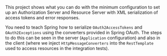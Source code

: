 This project shows what you can do with the minimum configuration to
set up an Authorization Server and Resource Server with XML serialization
of access tokens and error responses. 

You need to teach Spring how to serialize `OAuth2AccessTokens` and 
`OAuth2Exceptions` using the converters provided in Spring OAuth. The
steps to do this can be seen in the server (`Application` configuration)
and also in the client (where we inject `HttpMessageConverters` into the
`RestTemplate` used to access resources in the integration tests).